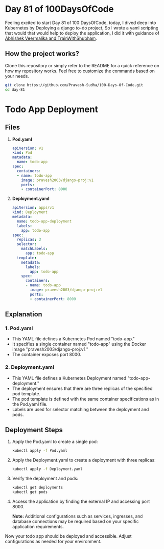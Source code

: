# Day 81 of 100DaysOfCode

Feeling excited to start Day 81 of 100 DaysOfCode, today, I dived deep into Kubernetes by Deploying a django to-do project, So I wrote a yaml scripting that would that would help to deploy the application, I did it with guidance of [Abhishek Veermalika and TrainWithShubham](https://youtu.be/6Kax3ZvMOQU?si=s3Y9wbuSRnujuHXk).

## How the project works?

Clone this repository or simply refer to the README for a quick reference on how my repository works. Feel free to customize the commands based on your needs.

```bash
git clone https://github.com/Pravesh-Sudha/100-Days-Of-Code.git
cd day-81
```
# Todo App Deployment

## Files

1. **Pod.yaml**
   ```yaml
   apiVersion: v1
   kind: Pod
   metadata:
     name: todo-app
   spec:
     containers:
     - name: todo-app
       image: pravesh2003/django-proj:v1
       ports:
       - containerPort: 8000
   ```

2. **Deployment.yaml**
   ```yaml
   apiVersion: apps/v1
   kind: Deployment
   metadata:
     name: todo-app-deployment
     labels:
       app: todo-app
   spec:
     replicas: 3
     selector:
       matchLabels:
         app: todo-app
     template:
       metadata:
         labels:
           app: todo-app
       spec:
         containers:
         - name: todo-app
           image: pravesh2003/django-proj:v1
           ports:
           - containerPort: 8000
   ```

## Explanation

### 1. Pod.yaml
- This YAML file defines a Kubernetes Pod named "todo-app."
- It specifies a single container named "todo-app" using the Docker image "pravesh2003/django-proj:v1."
- The container exposes port 8000.

### 2. Deployment.yaml
- This YAML file defines a Kubernetes Deployment named "todo-app-deployment."
- The deployment ensures that there are three replicas of the specified pod template.
- The pod template is defined with the same container specifications as in the Pod.yaml file.
- Labels are used for selector matching between the deployment and pods.

## Deployment Steps

1. Apply the Pod.yaml to create a single pod:
   ```bash
   kubectl apply -f Pod.yaml
   ```

2. Apply the Deployment.yaml to create a deployment with three replicas:
   ```bash
   kubectl apply -f Deployment.yaml
   ```

3. Verify the deployment and pods:
   ```bash
   kubectl get deployments
   kubectl get pods
   ```

4. Access the application by finding the external IP and accessing port 8000.

   **Note:** Additional configurations such as services, ingresses, and database connections may be required based on your specific application requirements.

Now your todo app should be deployed and accessible. Adjust configurations as needed for your environment.